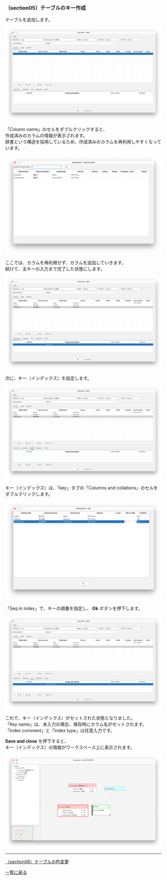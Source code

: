 ### （section05）テーブルのキー作成

テーブルを追加します。  

![](../image/08_Table_01.png)

「Column name」のセルをダブルクリックすると、  
作成済みのカラムの情報が表示されます。  
辞書という構造を採用しているため、作成済みのカラムを再利用しやすくなっています。

![](../image/08_Table_02_ColumnName.png)

ここでは、カラムを再利用せず、カラムを追加していきます。  
続けて、主キーの入力まで完了した状態にします。  

![](../image/08_Table_03.png)

次に、キー（インデックス）を設定します。  

![](../image/08_Table_04.png)

キー（インデックス）は、「key」タブの「Columns and collations」のセルをダブルクリックします。  

![](../image/08_Table_05_Key.png)

「Seq in index」で、キーの順番を指定し、 __Ok__ ボタンを押下します。  

![](../image/08_Table_06.png)

これで、キー（インデックス）がセットされた状態となりました。  
「Key name」は、未入力の場合、保存時にカラム名がセットされます。  
「Index comment」と「Index type」は任意入力です。  

 __Save and close__ を押下すると、  
キー（インデックス）の情報がワークスペース上に表示されます。

![](../image/09_Main_01.png)

---

[（section06）テーブルの色変更](section06.md)

[一覧に戻る](../manual.ja.md)